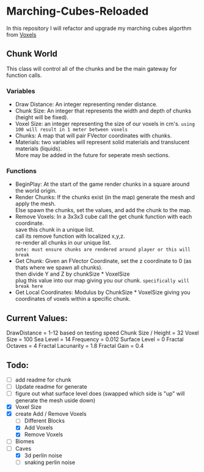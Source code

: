 # Marching-Cubes-Reloaded
In this repository I will refactor and upgrade my marching cubes algorthm from [Voxels](https://github.com/gilchristb78/Voxel)


## Chunk World
This class will control all of the chunks and be the main gateway for function calls.

### Variables
- Draw Distance: An integer representing render distance.
- Chunk Size: An integer that represents the width and depth of chunks (height will be fixed).
- Voxel Size: an integer representing the size of our voxels in cm's. `using 100 will result in 1 meter between voxels`
- Chunks: A map that will pair FVector coordinates with chunks.
- Materials: two variables will represent solid materials and translucent materials (liquids). <br> More may be added in the future for seperate mesh sections.

### Functions
- BeginPlay: At the start of the game render chunks in a square around the world origin.
- Render Chunks: If the chunks exist (in the map) generate the mesh and apply the mesh. <br> Else spawn the chunks, set the values, and add the chunk to the map.
- Remove Voxels: In a 3x3x3 cube call the get chunk function with each coordinate. <br> save this chunk in a unique list. <br> call its remove function with localized x,y,z. <br> re-render all chunks in our unique list. <br>`note: must ensure chunks are rendered around player or this will break`
- Get Chunk: Given an FVector Coordinate, set the z coordinate to 0 (as thats where we spawn all chunks). <br> then divide Y and Z by chunkSize * VoxelSize <br> plug this value into our map giving you our chunk. `specifically will break here`
- Get Local Coordinates: Modulus by ChunkSize * VoxelSize giving you coordinates of voxels within a specific chunk.


## Current Values:

DrawDistance = 1-12 based on testing speed
Chunk Size / Height = 32
Voxel Size = 100
Sea Level = 14
Frequency = 0.012
Surface Level = 0
Fractal Octaves = 4
Fractal Lacunarity = 1.8
Fractal Gain = 0.4

## Todo:

- [ ] add readme for chunk
- [ ] Update readme for generate
- [ ] figure out what surface level does (swapped which side is "up" will generate the mesh uside down)
- [X] Voxel Size
- [X] create Add / Remove Voxels
  - [ ] Different Blocks
  - [X] Add Voxels
  - [X] Remove Voxels
- [ ] Biomes
- [ ] Caves
  - [X] 3d perlin noise
  - [ ] snaking perlin noise
